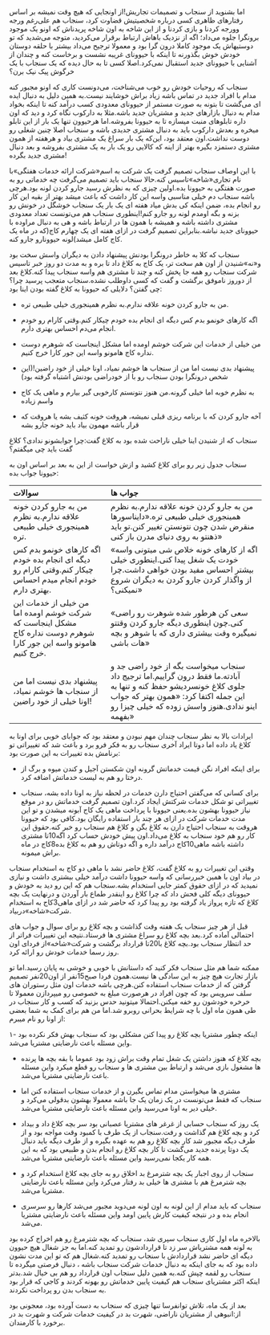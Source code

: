 اما بشنوید از سنجاب و تصمیمات تجاریش!از اونجایی که هیچ وقت نمیشه بر اساس رفتارهای ظاهری کسی درباره شخصیتیش قضاوت کرد، سنجاب هم علی‌رغم ورجه وورجه کردنا و بازی کردنا و از این شاخه به اون شاخه پریدناش که اونو یک موجود برونگرا جلوه می‌داد؛ اگه از نزدیک باهاش ارتباط برقرار می‌کردید، متوجه می‌شدید که تو دوستیهاش یک موجود کاملا درون گرا بود و معمولا ترجیح می‌داد بیشتر با حلقه دوستان خودش خوش بگذورنه تا اینکه با حیوونای غریبه نشست و برخاست کنه و چندان از آشنایی با حیوونای جدید استقبال نمی‌کرد.اصلا کسی تا به حال دیده که یک سنجاب با یک خرگوش پیک نیک برن؟

سنجاب که روحیات خودش رو خوب می‌شناخت، می‌دونست کاری که اونو مجبور کنه مدام با افراد جدید در تماس باشه زیاد براش خوشایند نیست.به همین دلیل به دنبال ایده ای می‌گشت تا بتونه به صورت مستمر از حیوونای معدودی کسب درآمد کنه تا اینکه بخواد مدام به دنبال بازارهای جدید و مشتریان جدید باشه.مثلا به دارکوب نگاه کرد و دید که اون داره تابلوهای منبت میسازه تا به حیوونا بفروشه.اما هرحیوون تنها یک بار از این تابلو میخره و بعدش دارکوب باید به دنبال مشتری جدیدی باشه و سنجاب اصلا چنین شغلی رو دوست نداشت.اون معتقد بود، این‌که یک بار سراغ یک مشتری بیاد و هرهفته از همون مشتری دستمزد بگیره بهتر از اینه که کالایی رو یک بار به یک مشتری بفروشه و بعد دنبال مشتری جدید بگرده!

با این اوصاف سنجاب تصمیم گرفت یک شرکت به اسم«شرکت ارائه خدمات هفتگی»با نام تجاری«شاخه»تاسیس کنه.حالا سنجاب باید تصمیم می‌گرفت چه خدماتی رو به صورت هفتگی به حیوونا بده.اولین چیزی که به نظرش رسید جارو کردن لونه بود.هرچی باشه سنجاب دم خیلی مناسبی واسه این کار داشت که باعث میشد بهتر از بقیه این کار رو انجام بده، ضمن اینکه کی بدش میاد هفته ای یک بار یک سنجاب خوشگل در خونش رو بزنه و بگه اومدم لونه رو جارو کنم!اینطوری سنجاب هم می‌تونست تعداد معدودی مشتری داشته باشه و همیشه با همون ها در ارتباط باشه و هی به دنبال مراوده با حیوونای جدید نباشه.بنابراین تصمیم گرفت در ازای هفته ای یک چهارم کاج\(که در ماه یک کاج کامل میشد\)لونه حیوونارو جارو کنه.

سنجاب که کلا به خاطر درونگرا بودنش پیشنهاد دادن به دیگران واسش سخت بود و«نه»شنیدن از اون هم سخت تر، یک کاج به کلاغ داد تا بره و به مدت دو روز خبر تاسیس شرکت سنجاب رو همه جا پخش کنه و چند تا مشتری هم واسه سنجاب پیدا کنه.کلاغ بعد از دوروز ناموفق برگشت و گفت که کسی داوطلب نشده.سنجاب متعجب پرسید چرا؟ چی گفتن؟ دلایلی که حیوونا به کلاغ گفته بودن اینا بود:

* من به جارو کردن خونه علاقه ندارم.به نظرم همینجوری خیلی طبیعی تره.

* اگه کارهای خونمو بدم کس دیگه ای انجام بده خودم چیکار کنم.وقتی کارام رو خودم انجام می‌دم احساس بهتری دارم.

* من خیلی از خدمات این شرکت خوشم اومده اما مشکل اینجاست که شوهرم دوست نداره کاج هامونو واسه این جور کارا خرج کنیم.

* پیشنهاد بدی نیست اما من از سنجاب ها خوشم نمیاد، اونا خیلی از خود راضین!\(این شخص درونگرا بودن سنجاب رو با از خودراضی بودنش اشتباه گرفته بود\)

* به نظرم خوبه اما خیلی گرونه.من هنوز نتونستم کارخوبی گیر بیارم و ماهی یک کاج واسم زیاده

* آخه جارو کردن که با برنامه ریزی قبلی نمیشه، هروقت خونه کثیف بشه یا هروقت که قرار باشه مهمون بیاد باید خونه جارو بشه

سنجاب که از شنیدن اینا خیلی ناراحت شده بود به کلاغ گفت:چرا جوابشونو ندادی؟ کلاغ گفت باید چی میگفتم؟

سنجاب جدول زیر رو برای کلاغ کشید و ازش خواست از این به بعد بر اساس اون به حیوونا جواب بده:

| سوالات | جواب ها |
| :--- | :--- |
| من به جارو کردن خونه علاقه ندارم.به نظرم همینجوری خیلی طبیعی تره. | من به جارو کردن خونه علاقه ندارم.به نظرم همینجوری خیلی طبیعی تره.«دایناسورها منقرض شدن چون نتونستن تغییر کنن.تو باید ذهنتو به روی دنیای مدرن باز کنی»  |
| اگه کارهای خونمو بدم کس دیگه ای انجام بده خودم چیکار کنم.وقتی کارام رو خودم انجام میدم احساس بهتری دارم.  | «اگه از کارهای خونه خلاص شی میتونی واسه خودت یک شغل پیدا کنی.اینطوری خیلی بیشتر احساس مفید بودن خواهی داشت.چرا از واگذار کردن جارو کردن به دیگران شروع نمیکنی؟»  |
| من خیلی از خدمات این شرکت خوشم اومده اما مشکل اینجاست که شوهرم دوست نداره کاج هامونو واسه این جور کارا خرج کنیم. | «سعی کن هرطور شده شوهرت رو راضی کنی.چون اینطوری دیگه جارو کردن وقتتو نمیگیره وقت بیشتری داری که با شوهر و بچه هات باشی»  |
| پیشنهاد بدی نیست اما من از سنجاب ها خوشم نمیاد، اونا خیلی از خود راضین! | سنجاب میخواست بگه از خود راضی جد و آبادته.ما فقط درون گراییم.اما ترجیج داد جلوی کلاغ خونسردیشو حفظ کنه و تنها به این جمله اکتفا کرد: «همون بهتر که جواب اینو ندادی.هنوز واسش زوده که خیلی چیزا رو بفهمه»  |

  
  


ایرادات بالا به نظر سنجاب چندان مهم نبودن و معتقد بود که جوابای خوبی برای اونا به کلاغ یاد داده اما دوتا ایراد آخری سنجاب رو به فکر فرو برد و باعث شد که تغییراتی تو برنامش بده تغییرات به این صورت بود:

* برای اینکه افراد نگن قیمت خدماتش گرونه اون شکستن آجیل و کندن میوه و برگ از درختا رو هم به لیست خدماتش اضافه کرد.

* برای کسانی که می‌گفتن احتیاج دارن خدمات در لحظه نیاز به اونا داده بشه، سنجاب تغییراتی تو شکل خدمات شرکتش ایجاد کرد.اون تصمیم گرفت خدماتش رو در موقع نیاز حیوونا بهشون بده.یعنی حیوونا با پرداخت ماهی یک کاج آبونه میشدن و تو این مدت خدمات شرکت در ازای هر چند بار استفاده رایگان بود.کافی بود که حیوونا هروقت به سنجاب احتیاج دارن به کلاغ بگن و کلاغ هم سنجاب رو خبر کنه.حقوق این کار رو هم خود سنجاب به کلاغ می‌داد.اون پیش خودش حساب کرد اگه10تا مشتری داشته باشه ماهی10کاج درآمد داره و اگه دوتاش رو هم به کلاغ بده8کاج در ماه براش میمونه.

وقتی این تغییرات رو به کلاغ گفت، کلاغ حاضر نشد با ماهی دو کاج به استخدام سنجاب در بیاد اون با همین خبررسانی که واسه حیوونا داشت درآمد خیلی بیشتری داشت و نیازی نمیدید که در ازای حقوق کمتر جایی استخدام بشه.سنجاب هم که این رو دید به خودش و حیوونای دیگه کلی فحش داد که چرا کلاغ رو اینقدر طماع بار آوردن و درنهایت یک بچه کلاغ که تازه پرواز یاد گرفته بود رو پیدا کرد که حاضر شد در ازای ماهی3کاج به استخدام شرکت«شاخه»دربیاد.

قبل از هر چیز سنجاب یک هفته وقت گذاشت و بچه کلاغ رو برای سوال و جواب های احتمالی آماده کرد.بعد بچه کلاغ رو سراغ مشتری ها فرستاد.نتیجه این تغییرات فراتر از حد انتظار سنجاب بود.بچه کلاغ با20تا قرارداد برگشت و شرکت«شاخه»از فردای اون روز رسما خدمات خودش رو ارائه کرد.

ممکنه شما هم مثل سنجاب فکر کنید که داستانش با خوبی و خوشی به پایان رسید.اما تو بازار تجارت هیچ چیز به این سادگی ها نیست.همون فردا صبح15نفر از اون20نفر تصمیم گرفتن که از خدمات سنجاب استفاده کنن.هرچی باشه خدمات اون مثل رستوران های سلف سرویس بود که چون افراد در هرصورت مبلغ به خصوصی رو میپردازن معمولا تا خرخره خودشون رو خفه میکنن.احتمالا میتونید حدس بزنید که کسب و کار سنجاب در طی همون ماه اول با چه شرایط بحرانی روبرو شد.اما من هم برای کمک به شما بعضی از اونا رو نام میبرم:

۱- اینکه چطور مشتریا بچه کلاغ رو پیدا کنن مشکلی بود که سنجاب بهش فکر نکرده بود واین مسئله باعث نارضایتی مشتریا می‌شد.

* بچه کلاغ که هنوز داشتن یک شغل تمام وقت براش زود بود عموما با بقه بچه ها پرنده ها مشغول بازی می‌شد و ارتباط بین مشتری ها و سنجاب رو قطع میکرد واین مسئله باعث نارضایتی مشتریا می‌شد.

* مشتری ها میخواستن مدام تماس بگیرن و از خدمات سنجاب استفاده کنن اما سنجاب که فقط می‌تونست در یک زمان یک جا باشه معمولا بهشون بدقولی می‌کرد و خیلی دیر به اونا می‌رسید واین مسئله باعث نارضایتی مشتریا می‌شد.

* یک روز که سنجاب حسابی از غرغر های مشتریا عصبانی بود سر بچه کلاغ داد و بیداد کرد و بچه کلاغ هم گذاشت و رفت.سنجاب از یک طرف با کمبود وقت مواجه بود و از طرف دیگه مجبور شد کار بچه کلاغ رو هم به عهده بگیره و از طرف دیگه باید دنبال یک دوتا پرنده جدید می‌گشت تا کار بچه کلاغ رو انجام بدن و طبیعی بود که به این همه کار یکجا نمی‌رسید واین مسئله باعث نارضایتی مشتریا می‌شد.

* سنجاب از روی اجبار یک بچه شترمرغ بد اخلاق رو به جای بچه کلاغ استخدام کرد و بچه شترمرغ هم با مشتری ها خیلی بد رفتار می‌کرد واین مسئله باعث نارضایتی مشتریا می‌شد.

* سنجاب که باید مدام از این لونه به اون لونه می‌دوید مجبور می‌شد کارها رو سرسری انجام بده و در نتیجه کیفیت کارش پایین اومد واین مسئله باعث نارضایتی مشتریا می‌شد.

بالاخره ماه اول کاری سنجاب سپری شد، سنجاب که بچه شترمرغ رو هم اخراج کرده بود به لونه همه مشتریاش سر زد تا قراردادشون رو تمدید کنه.اما به جز شغال هیچ حیوون دیگه ای حاضر نشد قراردادش با سنجاب رو تمدید کنه.شغال هم که تو این مدت نشون داده بود که به جای اینکه به دنبال خدمات شرکت سنجاب باشه ، دنبال فرصتی میگرده تا سنجاب رو لقمه چپش کنه.به همین دلیل سنجاب اون قرارداد رو هم بی خیال شد.بدتر اینکه اکثر مشتریای سنجاب هم کیفیت پایین خدماتش رو بهونه کردند و کاجی که قرار بود به سنجاب بدن رو پرداخت نکردند.

بعد از یک ماه، تلاش توانفرسا تنها چیزی که سنجاب به دست آورده بود، معجونی بود از:انبوهی از مشتریان ناراضی، شهرت بد در کیفیت خدمات شرکت و شهرت بد در برخورد با کارمندان.

 

